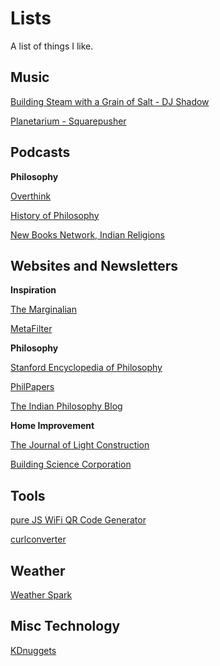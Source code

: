 # Lists
A list of things I like.

## Music

[Building Steam with a Grain of Salt - DJ Shadow](https://open.spotify.com/track/4Ms0GKHCtr5Lpg4dKOhO2I)

[Planetarium - Squarepusher](https://open.spotify.com/track/2jbN3V7wWURrSI5awvQfyY)

## Podcasts

**Philosophy**

[Overthink](https://overthinkpodcast.com/)

[History of Philosophy](https://historyofphilosophy.net/)

[New Books Network, Indian Religions](https://newbooksnetwork.com/category/religion-faith/hindu-studies)

## Websites and Newsletters

**Inspiration**

[The Marginalian](https://www.themarginalian.org/)

[MetaFilter](https://www.metafilter.com/)

**Philosophy**

[Stanford Encyclopedia of Philosophy](https://plato.stanford.edu/)

[PhilPapers](https://philpapers.org/)

[The Indian Philosophy Blog](https://indianphilosophyblog.org/)

**Home Improvement**

[The Journal of Light Construction](https://www.jlconline.com/)

[Building Science Corporation](https://buildingscience.com/)

## Tools

[pure JS WiFi QR Code Generator](https://qifi.org/)

[curlconverter](https://curlconverter.com/)

## Weather

[Weather Spark](https://weatherspark.com/)

## Misc Technology

[KDnuggets](https://www.kdnuggets.com/)
